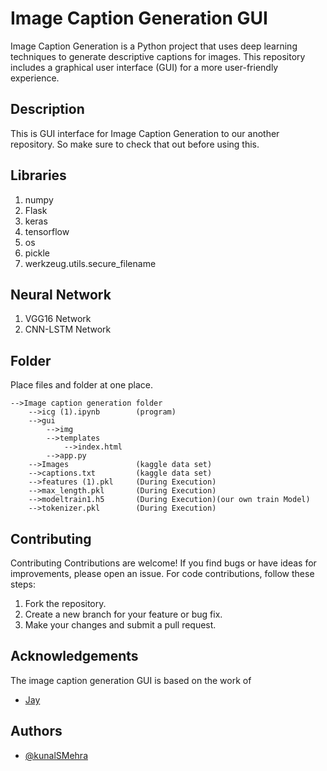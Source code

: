
# Image Caption Generation GUI



Image Caption Generation is a Python project that uses deep learning techniques to generate descriptive captions for images. This repository includes a graphical user interface (GUI) for a more user-friendly experience.





## Description

This is GUI interface for Image Caption Generation to our another repository. So make sure to check that out before using this.



## Libraries

1. numpy
2. Flask
3. keras
4. tensorflow
5. os
6. pickle
7. werkzeug.utils.secure_filename
## Neural Network

1. VGG16 Network
2. CNN-LSTM Network
## Folder
Place files and folder at one place.

    -->Image caption generation folder
        -->icg (1).ipynb        (program)
        -->gui
            -->img
            -->templates
                -->index.html
            -->app.py
        -->Images               (kaggle data set)
        -->captions.txt         (kaggle data set)
        -->features (1).pkl     (During Execution)
        -->max_length.pkl       (During Execution)
        -->modeltrain1.h5       (During Execution)(our own train Model)
        -->tokenizer.pkl        (During Execution)

## Contributing

Contributing
Contributions are welcome! If you find bugs or have ideas for improvements, please open an issue. For code contributions, follow these steps:

1. Fork the repository.
2. Create a new branch for your feature or bug fix.
3. Make your changes and submit a pull request.


## Acknowledgements

The image caption generation GUI is based on the work of
 - [Jay](https://www.youtube.com/watch?v=0nr6TPKlrN0&list=WL&index=2&t=600s)



## Authors

- [@kunalSMehra](https://www.github.com/kunalSMehra)

